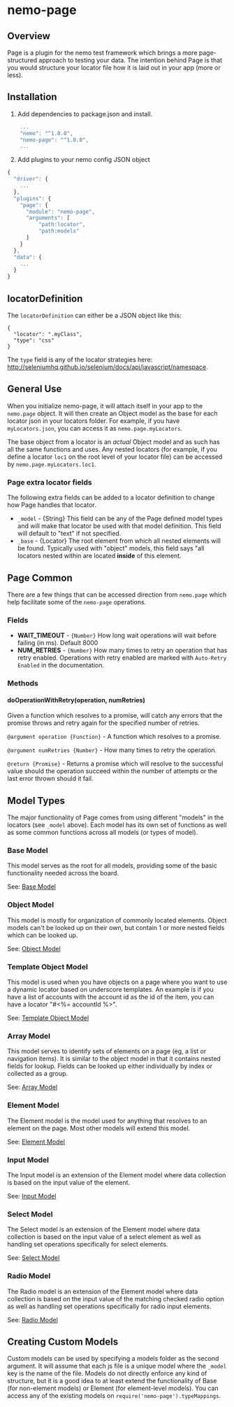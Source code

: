 # nemo-page

## Overview
Page is a plugin for the nemo test framework which brings a more page-structured approach to testing your data. The intention behind Page is that you would structure your locator file how it is laid out in your app (more or less).

## Installation

1. Add dependencies to package.json and install.

```javascript
	...
    "nemo": "^1.0.0",
    "nemo-page": "^1.0.0",
	...
```

2. Add plugins to your nemo config JSON object

```javascript
{
  "driver": {
    ...
  },
  "plugins": {
    "page": {
      "module": "nemo-page",
      "arguments": [
          "path:locator",
          "path:models"
      ]
    }
  },
  "data": {
    ...
  }
}
```

## locatorDefinition

The `locatorDefinition` can either be a JSON object like this:

```
{
  "locator": ".myClass",
  "type": "css"
}
```

The `type` field is any of the locator strategies here: http://seleniumhq.github.io/selenium/docs/api/javascript/namespace.

## General Use
When you initialize nemo-page, it will attach itself in your app to the `nemo.page` object. It will then create an Object model as the base for each locator json in your locators folder. For example, if you have `myLocators.json`, you can access it as `nemo.page.myLocators`.

The base object from a locator is an *actual* Object model and as such has all the same functions and uses. Any nested locators (for example, if you define a locator `loc1` on the root level of your locator file) can be accessed by `nemo.page.myLocators.loc1`.

### Page extra locator fields
The following extra fields can be added to a locator definition to change how Page handles that locator.

* `_model` - {String} This field can be any of the Page defined model types and will make that locator be used with that model definition. This field will default to "text" if not specified.
* `_base` - {Locator} The root element from which all nested elements will be found. Typically used with "object" models, this field says "all locators nested within are located **inside** of this element.

## Page Common
There are a few things that can be accessed direction from `nemo.page` which help facilitate some of the `nemo-page` operations.

### Fields

* **WAIT_TIMEOUT** - `{Number}` How long wait operations will wait before failing (in ms). Default 8000
* **NUM_RETRIES** - `{Number}` How many times to retry an operation that has retry enabled. Operations with retry enabled are marked with `Auto-Retry Enabled` in the documentation.

### Methods

#### doOperationWithRetry(operation, numRetries)
Given a function which resolves to a promise, will catch any errors that the promise throws and retry again for the specified number of retries.

`@argument operation {Function}` - A function which resolves to a promise.

`@argument numRetries {Number}` - How many times to retry the operation.

`@return {Promise}` - Returns a promise which will resolve to the successful value should the operation succeed within the number of attempts or the last error thrown should it fail.

## Model Types
The major functionality of Page comes from using different "models" in the locators (see `_model` above). Each model has its own set of functions as well as some common functions across all models (or types of model).

### Base Model
This model serves as the root for all models, providing some of the basic functionality needed across the board.

See: [Base Model](documentation/models/base.md)

### Object Model
This model is mostly for organization of commonly located elements. Object models can't be looked up on their own, but contain 1 or more nested fields which can be looked up.

See: [Object Model](documentation/models/object.md)

### Template Object Model
This model is used when you have objects on a page where you want to use a dynamic locator based on underscore templates. An example is if you have a list of accounts with the account id as the id of the item, you can have a locator "#<%= accountId %>".

See: [Template Object Model](documentation/models/template-object.md)

### Array Model
This model serves to identify sets of elements on a page (eg, a list or navigation items). It is similar to the object model in that it contains nested fields for lookup. Fields can be looked up either individually by index or collected as a group.

See: [Array Model](documentation/models/array.md)

### Element Model
The Element model is the model used for anything that resolves to an element on the page. Most other models will extend this model.

See: [Element Model](documentation/models/element.md)

### Input Model
The Input model is an extension of the Element model where data collection is based on the input value of the element.

See: [Input Model](documentation/models/input.md)

### Select Model
The Select model is an extension of the Element model where data collection is based on the input value of a select element as well as handling set operations specifically for select elements.

See: [Select Model](documentation/models/select.md)

### Radio Model
The Radio model is an extension of the Element model where data collection is based on the input value of the matching checked radio option as well as handling set operations specifically for radio input elements.

See: [Radio Model](documentation/models/radio.md)

## Creating Custom Models

Custom models can be used by specifying a models folder as the second argument. It will assume that each js file is a unique model where the `_model` key is the name of the file. Models do not directly enforce any kind of structure, but it is a good idea to at least extend the functionality of Base (for non-element models) or Element (for element-level models). You can access any of the existing models on `require('nemo-page').typeMappings`.
